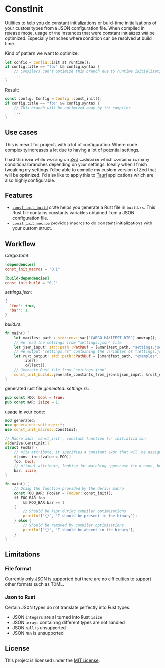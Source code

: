 # ConstInit

Utilities to help you do constant initializations or build-time initializations of your custom types from a JSON configuration file.
When compiled in release mode, usage of the instances that were constant initialized
will be optimized. Especially branches where condition can be resolved at build time.

Kind of pattern we want to optimize:
```rust
let config = Config::init_at_runtime();
if config.title == "foo" && config.syntax {
    // Compilers can't optimize this branch due to runtime initialization
    ...
}
```

Result:
```rust
const config: Config = Config::const_init();
if config.title == "foo" && config.syntax {
    // This branch will be optimized away by the compiler
    ...
}
```
## Use cases

This is meant for projects with a lot of configuration.
Where code complexity increases a lot due to having a lot of potential settings.

I had this idea while working on [Zed](https://github.com/zed-industries/zed) codebase which contains so many conditional branches depending on your settings.
Ideally when I finish tweaking my settings I'd be able to compile my custom version of Zed that will be optimized.
I'd also like to apply this to [Tauri](https://github.com/tauri-apps/tauri) applications which are also highly configurable.

## Features

- [`const_init_build`](https://crates.io/crates/const_init_build) crate helps you generate a Rust file in `build.rs`. This Rust file contains constants variables obtained from a JSON configuration file.
- [`const_init_macros`](https://crates.io/crates/const_init_macros) provides macros to do constant initializations with your custom struct.

## Workflow

_Cargo.toml_:
```TOML
[dependencies]
const_init_macros = "0.1"

[build-dependencies]
const_init_build = "0.1"
```

_settings.json_:
```json
{
  "foo": true,
  "bar": 1,
}
```
_build.rs_:
```rust
fn main() {
    let manifest_path = std::env::var("CARGO_MANIFEST_DIR").unwrap();
    // We read the settings from "settings.json" file
    let json_input: std::path::PathBuf = [&manifest_path, "settings.json"].iter().collect();
    // We output "settings.rs" containing the variables of "settings.json" as constants
    let rust_output: std::path::PathBuf = [&manifest_path, "examples", "generated", "settings.rs"]
        .iter()
        .collect();
    // Generate Rust file from "settings.json"
    const_init_build::generate_constants_from_json(&json_input, &rust_output);
}
```
generated rust file _generated::settings.rs_:
```rust
pub const FOO: bool = true;
pub const BAR: isize = 1;
```
usage in your code:
```rust
mod generated;
use generated::settings::*;
use const_init_macros::ConstInit;

// Macro adds `const_init`, constant function for initialization
#[derive(ConstInit)]
struct FooBar {
    // With attribute, it specifies a constant expr that will be assigned
    #[const_init(value = FOO)]
    foo: bool,
    // Without attribute, looking for matching uppercase field name, here "BAR"
    bar: isize,
}

fn main() {
    // Using the function provided by the derive macro
    const FOO_BAR: FooBar = FooBar::const_init();
    if FOO_BAR.foo
        && FOO_BAR.bar == 1
    {
        // Should be kept during compiler optimizations
        println!("{}", "I should be present in the binary");
    } else {
        // Should be removed by compiler optimizations
        println!("{}", "I should be absent in the binary");
    }
}
```


## Limitations

### File format

Currently only JSON is supported but there are no difficulties to
support other formats such as TOML.

### Json to Rust

Certain JSON types do not translate perfectly into Rust types.
- JSON `integers` are all turned into Rust `isize`
- JSON `arrays` containing different types are not handled
- JSON `null` is unsupported
- JSON `Nan` is unsupported

## License

This project is licensed under the [MIT License](LICENSE.txt).
